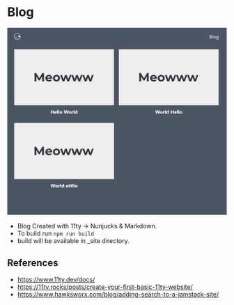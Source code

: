 # Blog

![Screenshot](public/assets/screenshot.PNG?raw=true "Screenshot")

- Blog Created with 11ty -> Nunjucks & Markdown.
- To build run ``` npm run build ```
- build will be available in _site directory.

## References

- https://www.11ty.dev/docs/
- https://11ty.rocks/posts/create-your-first-basic-11ty-website/
- https://www.hawksworx.com/blog/adding-search-to-a-jamstack-site/